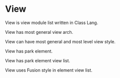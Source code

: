 # View

View is view module list written in Class Lang.

View has most general view arch.

View can have most general and most level view style.

View has park element.

View has park element view list.

View uses Fusion style in element view list.